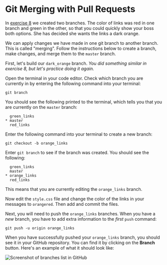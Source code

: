 # Git Merging with Pull Requests

In [exercise 8](/week-1/8-git-branch/readme.md) we created two branches. The color of links was red in one branch and green in the other, so that you could quickly show your boss both options. She has decided she wants the links a dark orange.

We can apply changes we have made in one git branch to another branch. This is called "merging". Follow the instructions below to create a branch, make changes, and merge them to the `master` branch.

First, let's build our `dark_orange` branch. _You did something similar in exercise 8, but let's practice doing it again._

Open the terminal in your code editor. Check which branch you are currently in by entering the following command into your terminal:

```
git branch
```

You should see the following printed to the terminal, which tells you that you are currently on the `master` branch:

```
  green_links
* master
  red_links
```

Enter the following command into your terminal to create a new branch:

```
git checkout -b orange_links
```

Enter `git branch` to see if the branch was created. You should see the following:

```
  green_links
  master
* orange_links
  red_links
```

This means that you are currently editing the `orange_links` branch.

Now edit the `style.css` file and change the color of the links in your messages to `orangered`. Then add and commit the files.

Next, you will need to push the `orange_links` branches. When you have a _new_ branch, you have to add extra information to the _first_ `push` command:

```
git push -u origin orange_links
```

When you have successfully pushed your `orange_links` branch, you should see it in your GitHub repository. You can find it by clicking on the **Branch** button. Here's an example of what it should look like:

![Screenshot of branches list in GitHub](/images/8-github-branches.png)
